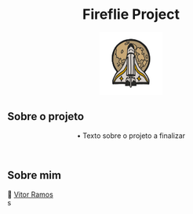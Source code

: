 <h1 align="center"> Fireflie Project </h1>
<p align="center">
    <img src="src/images/ellieSpaceship.png" height="128">
</p>

## Sobre o projeto

<p align="center">
• Texto sobre o projeto a finalizar
</p>


<br>

## Sobre mim
🤖 <a href="https://github.com/vitoramosc">Vitor Ramos</a><br>s